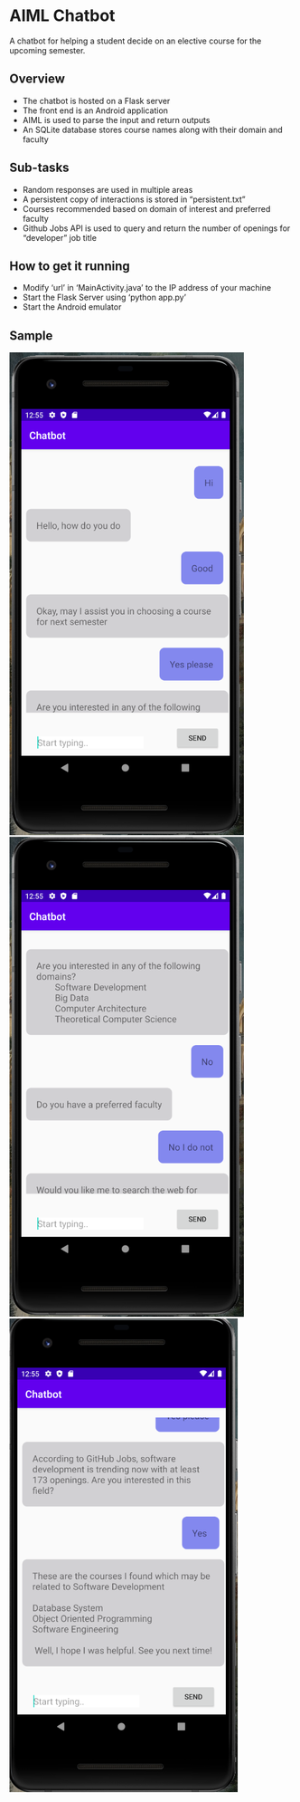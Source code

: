 # AIML Chatbot
A chatbot for helping a student decide on an elective course for the upcoming semester.

## Overview
* The chatbot is hosted on a Flask server
* The front end is an Android application
* AIML is used to parse the input and return outputs
* An SQLite database stores course names along with their domain and faculty

## Sub-tasks
* Random responses are used in multiple areas
* A persistent copy of interactions is stored in “persistent.txt”
* Courses recommended based on domain of interest and preferred faculty
* Github Jobs API is used to query and return the number of openings for “developer” job title

## How to get it running
* Modify ‘url’ in ‘MainActivity.java’ to the IP address of your machine
* Start the Flask Server using ‘python app.py’
* Start the Android emulator

## Sample
![Snap1](https://raw.githubusercontent.com/hardhat5/aiml-chatbot/master/Snap1.PNG "Snap1")
![Snap2](https://raw.githubusercontent.com/hardhat5/aiml-chatbot/master/Snap2.PNG "Snap2")
![Snap3](https://raw.githubusercontent.com/hardhat5/aiml-chatbot/master/Snap3.PNG "Snap3")

  